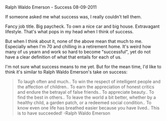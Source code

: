 Ralph Waldo Emerson - Success
08-09-2011

If someone asked me what success was, I really couldn't tell them.

Fancy job title. Big paycheck. To own a nice car and big house. Extravagant lifestyle. That's what pops in my head when I think of success.

But when I think about it, none of the above mean that much to me. Especially when I'm 70 and chilling in a retirement home. It's weird how many of us yearn and work so hard to become "successful", yet do not have a clear definition of what that entails for each of us.

I'm not sure what success means to me yet. But for the mean time, I'd like to think it's similar to Ralph Waldo Emerson's take on success:

> To laugh often and much..
To win the respect of intelligent people and the affection of children..
To earn the appreciation of honest critics and endure the betrayal of false friends..
To appreciate beauty..
To find the best in others..
To leave the world a bit better, whether by a healthy child, a garden patch, or a redeemed social condition..
To know even one life has breathed easier because you have lived..
This is to have succeeded!
> -Ralph Waldo Emerson

